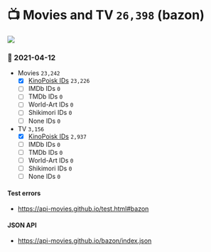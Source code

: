# :tv: Movies and TV `26,398` (bazon)

<a href="https://API-Movies.github.io"><img src="https://API-Movies.github.io/banner.png?cache"></a>

### :date: 2021-04-12
- Movies `23,242`
  - [x] <a href="https://API-Movies.github.io/bazon/movie_kinopoisk_ids.json">KinoPoisk IDs</a> `23,226`
  - [ ] IMDb IDs `0`
  - [ ] TMDb IDs `0`
  - [ ] World-Art IDs `0`
  - [ ] Shikimori IDs `0`
  - [ ] None IDs `0`
- TV `3,156`
  - [x] <a href="https://API-Movies.github.io/bazon/tv_kinopoisk_ids.json">KinoPoisk IDs</a> `2,937`
  - [ ] IMDb IDs `0`
  - [ ] TMDb IDs `0`
  - [ ] World-Art IDs `0`
  - [ ] Shikimori IDs `0`
  - [ ] None IDs `0`
#### Test errors
- <a href='https://api-movies.github.io/test.html#bazon'>https://api-movies.github.io/test.html#bazon</a>
#### JSON API
- <a href='https://api-movies.github.io/bazon/index.json'>https://api-movies.github.io/bazon/index.json</a>
